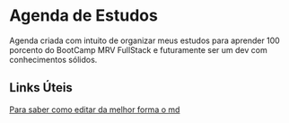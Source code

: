 # Agenda de Estudos
Agenda criada com intuito de organizar meus estudos para aprender 100 porcento do BootCamp MRV FullStack e futuramente ser um dev com conhecimentos sólidos.

## Links Úteis 

[Para saber como editar da melhor forma o md](https://www.markdownguide.org/basic-syntax/)
